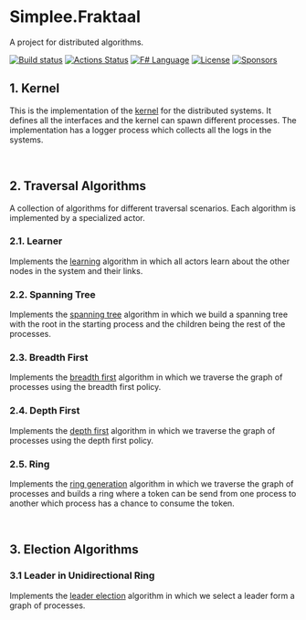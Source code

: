 # Simplee.Fraktaal
A project for distributed algorithms.

[![Build status](https://ci.appveyor.com/api/projects/status/sn12cou91meiu35e/branch/main?svg=true)](https://ci.appveyor.com/project/veminovici/fraktaal) 
[![Actions Status](https://github.com/veminovici/fraktaal/workflows/Build/badge.svg)](https://github.com/veminovici/fraktaal/actions)
[![F# Language](https://img.shields.io/github/languages/top/veminovici/fraktaal?color=%23b845fc)](https://github.com/veminovici/fraktaal)
[![License](https://img.shields.io/badge/License-Apache%202.0-blue.svg)](https://opensource.org/licenses/Apache-2.0)
[![Sponsors](https://img.shields.io/static/v1?label=Sponsor&message=%E2%9D%A4&logo=GitHub&color=red)](https://github.com/sponsors/veminovici)
<br />

## 1. Kernel
This is the implementation of the [kernel](https://github.com/veminovici/fraktaal/blob/main/src/fraktaal/core/kernel.fs) for the distributed systems. It defines all the interfaces and the kernel can spawn different processes. The implementation has a logger process which collects all the logs in the systems.

<br />

## 2. Traversal Algorithms
A collection of algorithms for different traversal scenarios. Each algorithm is implemented by a specialized actor.


### 2.1. Learner
Implements the [learning](https://github.com/veminovici/fraktaal/blob/main/src/fraktaal/traversal/learner.fs) algorithm in which all actors learn about the other nodes in the system and their links.

### 2.2. Spanning Tree
Implements the [spanning tree](https://github.com/veminovici/fraktaal/blob/main/src/fraktaal/traversal/sptree.fs) algorithm in which we build a spanning tree with the root in the starting process and the children being the rest of the processes.

### 2.3. Breadth First
Implements the [breadth first](https://github.com/veminovici/fraktaal/blob/main/src/fraktaal/traversal/bf.fs) algorithm in which we traverse the graph of processes using the breadth first policy.

### 2.4. Depth First
Implements the [depth first](https://github.com/veminovici/fraktaal/blob/main/src/fraktaal/traversal/bf.fs) algorithm in which we traverse the graph of processes using the depth first policy.

### 2.5. Ring
Implements the [ring generation](https://github.com/veminovici/fraktaal/blob/main/src/fraktaal/traversal/ring.fs) algorithm in which we traverse the graph of processes and builds a ring where a token can be send from one process to another which process has a chance to consume the token.

<br />

## 3. Election Algorithms

### 3.1 Leader in Unidirectional Ring
Implements the [leader election](https://github.com/veminovici/fraktaal/blob/main/src/fraktaal/election/leaderUR.fs) algorithm in which we select a leader form a graph of processes.